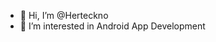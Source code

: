 - 👋 Hi, I’m @Herteckno
- 👀 I’m interested in Android App Development

<!---
Herteckno/Herteckno is a ✨ special ✨ repository because its `README.md` (this file) appears on your GitHub profile.
You can click the Preview link to take a look at your changes.
--->

